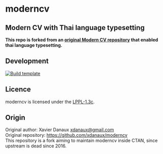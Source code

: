 # moderncv

## Modern CV with Thai language typesetting

**This repo is forked from an [original Modern CV repository](https://github.com/moderncv/moderncv) that enabled thai language typesetting.**


## Development

[![Build template](https://github.com/Lightbridge-KS/moderncv-thai/actions/workflows/build-pdf.yml/badge.svg)](https://github.com/Lightbridge-KS/moderncv-thai/actions/workflows/build-pdf.yml)




## Licence
moderncv is licensed under the [LPPL-1.3c](https://spdx.org/licenses/LPPL-1.3c.html).

## Origin
Original author: Xavier Danaux <xdanaux@gmail.com><br/>
Original repository: https://github.com/xdanaux/moderncv<br/>
This repository is a fork aiming to maintain moderncv inside CTAN, since upstream is dead since 2016.
